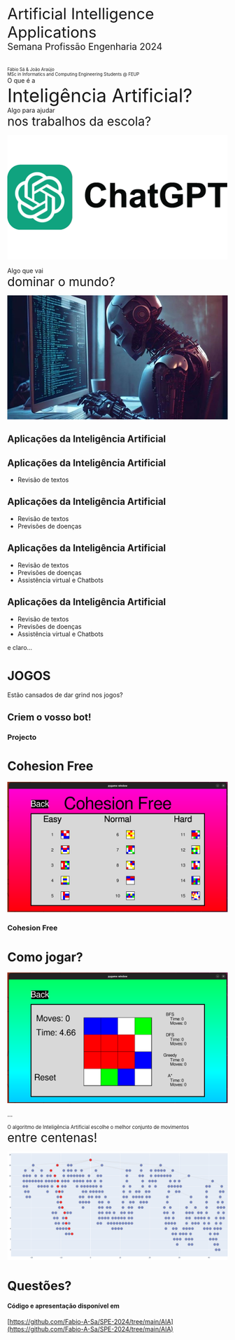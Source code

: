 [comment]: # (This presentation was made with markdown-slides)
[comment]: # (This is a CommonMark compliant comment. It will not be included in the presentation.)
[comment]: # (Compile this presentation with the command below)
[comment]: # (mdslides presentation.md --include media)

[comment]: # (Set the theme:)
[comment]: # (THEME = night)
[comment]: # (CODE_THEME = base16/zenburn)
[comment]: # (The list of themes is at https://revealjs.com/themes/)
[comment]: # (The list of code themes is at https://highlightjs.org/)

[comment]: # "You can also use quotes instead of parenthesis"
[comment]: # 'Single quotes work too'
[comment]: # "THEME = white"

[comment]: # (Pass optional settings to reveal.js:)
[comment]: # (controls: true)
[comment]: # (keyboard: true)
[comment]: # (markdown: { smartypants: true })
[comment]: # (hash: false)
[comment]: # (respondToHashChanges: false)
[comment]: # (Other settings are documented at https://revealjs.com/config/)

<div style="font-size: 2.5em;">
Artificial Intelligence Applications
</div>

<div style="font-size: 1.5em;">
Semana Profissão Engenharia 2024<br>
</div>
<br><br>

<div style="font-size: 0.7em;">
Fábio Sá & João Araújo <br>
MSc in Informatics and Computing Engineering Students @ FEUP<br>
</div>

[comment]: # (!!! data-auto-animate data-background-video="media/video.mp4", data-background-video-loop data-background-video-muted data-background-opacity="0.2")

<div style="font-size: 1em;">
O que é a
</div>

<div style="font-size: 3em;">
Inteligência Artificial?
</div>

[comment]: # (!!! data-background-video="media/video.mp4", data-background-video-loop data-background-video-muted data-background-opacity="0.2")

<div style="font-size: 1em;">
Algo para ajudar
</div>

<div style="font-size: 2em;">
nos trabalhos da escola?
</div>

![Chat GPT](media/chatgpt.png) <!-- .element: style="height:30vh; max-width:50vw; image-rendering: crisp-edges;" -->

[comment]: # (!!! data-background-video="media/video.mp4", data-background-video-loop data-background-video-muted data-background-opacity="0.2")

<div style="font-size: 1em;">
Algo que vai
</div>

<div style="font-size: 2em;">
dominar o mundo?
</div>

![Chat GPT](media/dominar.png) <!-- .element: style="height:30vh; max-width:50vw; image-rendering: crisp-edges;" -->

[comment]: # (!!! data-background-video="media/video.mp4", data-background-video-loop data-background-video-muted data-background-opacity="0.2")

## Aplicações da Inteligência Artificial

[comment]: # (!!! data-auto-animate data-background-video="media/video.mp4", data-background-video-loop data-background-video-muted data-background-opacity="0.2")

## Aplicações da Inteligência Artificial

- Revisão de textos

[comment]: # (!!! data-auto-animate data-background-video="media/video.mp4", data-background-video-loop data-background-video-muted data-background-opacity="0.2")

## Aplicações da Inteligência Artificial

- Revisão de textos
- Previsões de doenças

[comment]: # (!!! data-auto-animate data-background-video="media/video.mp4", data-background-video-loop data-background-video-muted data-background-opacity="0.2")

## Aplicações da Inteligência Artificial

- Revisão de textos
- Previsões de doenças
- Assistência virtual e Chatbots

[comment]: # (!!! data-auto-animate data-background-video="media/video.mp4", data-background-video-loop data-background-video-muted data-background-opacity="0.2")

## Aplicações da Inteligência Artificial

- Revisão de textos
- Previsões de doenças
- Assistência virtual e Chatbots

[comment]: # (!!! data-auto-animate data-background-video="media/video.mp4", data-background-video-loop data-background-video-muted data-background-opacity="0.2")

e claro...

# JOGOS

[comment]: # (!!! data-auto-animate data-background-video="media/video.mp4", data-background-video-loop data-background-video-muted data-background-opacity="0.2")

Estão cansados de dar grind nos jogos? 

## Criem o vosso bot!

[comment]: # (!!! data-auto-animate data-background-video="media/video.mp4", data-background-video-loop data-background-video-muted data-background-opacity="0.2")

### Projecto
# Cohesion Free

![Projecto](media/cohesion.png) <!-- .element: style="height:40vh; max-width:70vw; image-rendering: crisp-edges;" -->

[comment]: # (!!! data-background-video="media/video.mp4", data-background-video-loop data-background-video-muted data-background-opacity="0.2")

### Cohesion Free
# Como jogar?

![Como jogar?](media/game.png) <!-- .element: style="height:40vh; max-width:70vw; image-rendering: crisp-edges;" -->

[comment]: # (!!! data-background-video="media/video.mp4", data-background-video-loop data-background-video-muted data-background-opacity="0.2")

...

[comment]: # (!!! data-background-video="media/video.mp4", data-background-video-loop data-background-video-muted data-background-opacity="0.2")

<div style="font-size: 0.8em;">
O algoritmo de Inteligência Artificial escolhe o melhor conjunto de movimentos
</div>

<div style="font-size: 2em;">
entre centenas!
</div>

![A melhor solução](media/search.png) <!-- .element: style="height:50vh; max-width:80vw; image-rendering: crisp-edges;" -->

[comment]: # (!!! data-background-video="media/video.mp4", data-background-video-loop data-background-video-muted data-background-opacity="0.2")

# Questões?

[comment]: # (!!! data-background-video="media/video.mp4", data-background-video-loop data-background-video-muted data-background-opacity="0.2")

#### Código e apresentação disponível em

[https://github.com/Fabio-A-Sa/SPE-2024/tree/main/AIA](https://github.com/Fabio-A-Sa/SPE-2024/tree/main/AIA) <br>

[comment]: # (!!! data-background-video="media/video.mp4", data-background-video-loop data-background-video-muted data-background-opacity="0.2")
